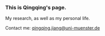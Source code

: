 ### This is Qingqing's page.
My research, as well as my personal life.

Contact me: qingqing.jiang@uni-muenster.de
